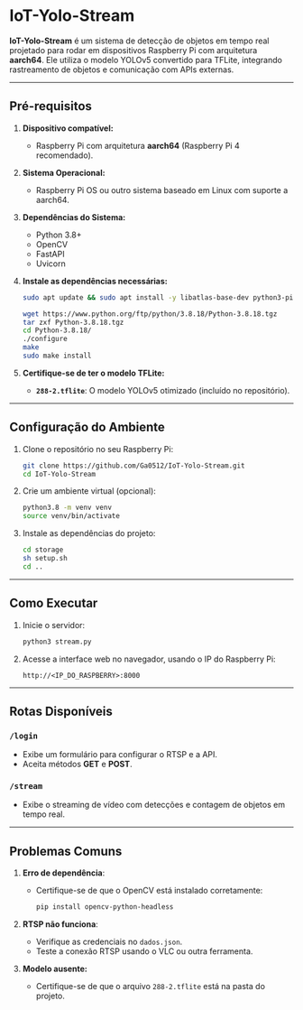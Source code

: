 # IoT-Yolo-Stream

**IoT-Yolo-Stream** é um sistema de detecção de objetos em tempo real projetado para rodar em dispositivos Raspberry Pi com arquitetura **aarch64**. Ele utiliza o modelo YOLOv5 convertido para TFLite, integrando rastreamento de objetos e comunicação com APIs externas.

---

## **Pré-requisitos**

1. **Dispositivo compatível:**
   - Raspberry Pi com arquitetura **aarch64** (Raspberry Pi 4 recomendado).
   
2. **Sistema Operacional:**
   - Raspberry Pi OS ou outro sistema baseado em Linux com suporte a aarch64.

3. **Dependências do Sistema:**
   - Python 3.8+
   - OpenCV
   - FastAPI
   - Uvicorn

4. **Instale as dependências necessárias:**
   ```bash
   sudo apt update && sudo apt install -y libatlas-base-dev python3-pip

   wget https://www.python.org/ftp/python/3.8.18/Python-3.8.18.tgz
   tar zxf Python-3.8.18.tgz
   cd Python-3.8.18/
   ./configure
   make
   sudo make install
   ```

5. **Certifique-se de ter o modelo TFLite:**
   - **`288-2.tflite`**: O modelo YOLOv5 otimizado (incluído no repositório).

---

## **Configuração do Ambiente**

1. Clone o repositório no seu Raspberry Pi:
   ```bash
   git clone https://github.com/Ga0512/IoT-Yolo-Stream.git
   cd IoT-Yolo-Stream
   ```

2. Crie um ambiente virtual (opcional):
   ```bash
   python3.8 -m venv venv
   source venv/bin/activate
   ```

3. Instale as dependências do projeto:
   ```bash
   cd storage
   sh setup.sh
   cd ..
   ```

---

## **Como Executar**

1. Inicie o servidor:
   ```bash
   python3 stream.py
   ```

2. Acesse a interface web no navegador, usando o IP do Raspberry Pi:
   ```
   http://<IP_DO_RASPBERRY>:8000
   ```

---

## **Rotas Disponíveis**

### **`/login`**
- Exibe um formulário para configurar o RTSP e a API.
- Aceita métodos **GET** e **POST**.

### **`/stream`**
- Exibe o streaming de vídeo com detecções e contagem de objetos em tempo real.

---

## **Problemas Comuns**

1. **Erro de dependência**:
   - Certifique-se de que o OpenCV está instalado corretamente:
     ```bash
     pip install opencv-python-headless
     ```

2. **RTSP não funciona**:
   - Verifique as credenciais no `dados.json`.
   - Teste a conexão RTSP usando o VLC ou outra ferramenta.

3. **Modelo ausente:**
   - Certifique-se de que o arquivo `288-2.tflite` está na pasta do projeto.
